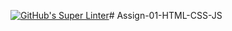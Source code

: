 [![GitHub's Super Linter](https://github.com/ICS20-Programming-MarcusW/Assign-01-HTML-CSS-JS/workflows/GitHub's%20Super%20Linter/badge.svg)](https://github.com/ICS20-Programming-MarcusW/Assign-01-HTML-CSS-JS/actions)# Assign-01-HTML-CSS-JS